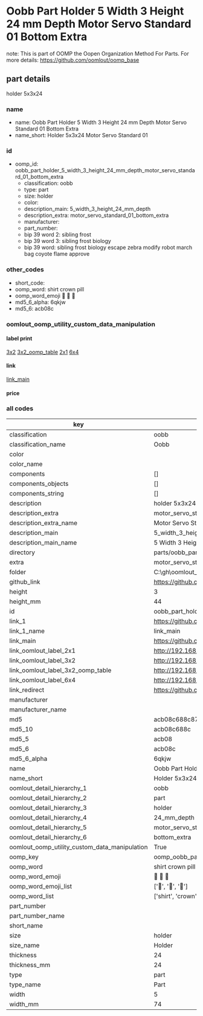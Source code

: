 # Oobb Part Holder 5 Width 3 Height 24 mm Depth Motor Servo Standard 01 Bottom Extra  

note: This is part of OOMP the Oopen Organization Method For Parts. For more details: https://github.com/oomlout/oomp_base

##  part details
  



holder 5x3x24



### name
* name: Oobb Part Holder 5 Width 3 Height 24 mm Depth Motor Servo Standard 01 Bottom Extra
* name_short: Holder 5x3x24 Motor Servo Standard 01
### id
* oomp_id: oobb_part_holder_5_width_3_height_24_mm_depth_motor_servo_standard_01_bottom_extra
  * classification: oobb
  * type: part
  * size: holder
  * color: 
  * description_main: 5_width_3_height_24_mm_depth
  * description_extra: motor_servo_standard_01_bottom_extra
  * manufacturer: 
  * part_number: 
  * bip 39 word 2: sibling frost
  * bip 39 word 3: sibling frost biology
  * bip 39 word: sibling frost biology escape zebra modify robot march bag coyote flame approve

### other_codes
* short_code: 
* oomp_word: shirt crown pill
* oomp_word_emoji :shirt: :crown: :pill:
* md5_6_alpha: 6qkjw
* md5_6: acb08c






### oomlout_oomp_utility_custom_data_manipulation
#### label print
[3x2](http://192.168.1.245:1112/?label=oomp%206qkjw)
[3x2_oomp_table](http://192.168.1.108:1112/?label=oomp%206qkjw)
[2x1](http://192.168.1.242:1112/?label=oomp%206qkjw)
[6x4](http://192.168.1.55:1112/?label=oomp%206qkjw)    

#### link

[link_main](https://github.com/oomlout/oomlout_oobb_version_4_generated_parts/tree/main/navigation_oomp/oobb/part/holder/5_width_3_height_24_mm_depth/motor_servo_standard_01_bottom_extra/part)                              

#### price







### all codes 
| key | value |  
| --- | --- |  
| classification | oobb |  
| classification_name | Oobb |  
| color |  |  
| color_name |  |  
| components | [] |  
| components_objects | [] |  
| components_string | [] |  
| description | holder 5x3x24 |  
| description_extra | motor_servo_standard_01_bottom_extra |  
| description_extra_name | Motor Servo Standard 01 Bottom Extra |  
| description_main | 5_width_3_height_24_mm_depth |  
| description_main_name | 5 Width 3 Height 24 mm Depth |  
| directory | parts/oobb_part_holder_5_width_3_height_24_mm_depth_motor_servo_standard_01_bottom_extra |  
| extra | motor_servo_standard_01_bottom |  
| folder | C:\gh\oomlout_oobb_version_4_generated_parts\parts\oobb_part_holder_5_width_3_height_24_mm_depth_motor_servo_standard_01_bottom_extra |  
| github_link | https://github.com/oomlout/oomlout_oomp_part_src/tree/main/parts/oobb_part_holder_5_width_3_height_24_mm_depth_motor_servo_standard_01_bottom_extra |  
| height | 3 |  
| height_mm | 44 |  
| id | oobb_part_holder_5_width_3_height_24_mm_depth_motor_servo_standard_01_bottom_extra |  
| link_1 | https://github.com/oomlout/oomlout_oobb_version_4_generated_parts/tree/main/navigation_oomp/oobb/part/holder/5_width_3_height_24_mm_depth/motor_servo_standard_01_bottom_extra/part |  
| link_1_name | link_main |  
| link_main | https://github.com/oomlout/oomlout_oobb_version_4_generated_parts/tree/main/navigation_oomp/oobb/part/holder/5_width_3_height_24_mm_depth/motor_servo_standard_01_bottom_extra/part |  
| link_oomlout_label_2x1 | http://192.168.1.242:1112/?label=oomp%206qkjw |  
| link_oomlout_label_3x2 | http://192.168.1.245:1112/?label=oomp%206qkjw |  
| link_oomlout_label_3x2_oomp_table | http://192.168.1.108:1112/?label=oomp%206qkjw |  
| link_oomlout_label_6x4 | http://192.168.1.55:1112/?label=oomp%206qkjw |  
| link_redirect | https://github.com/oomlout/oomlout_oobb_version_4_generated_parts/tree/main/parts/oobb_holder_05_03_24_ex_motor_servo_standard_01_bottom |  
| manufacturer |  |  
| manufacturer_name |  |  
| md5 | acb08c688c87d7663affc4d02cd75e3d |  
| md5_10 | acb08c688c |  
| md5_5 | acb08 |  
| md5_6 | acb08c |  
| md5_6_alpha | 6qkjw |  
| name | Oobb Part Holder 5 Width 3 Height 24 mm Depth Motor Servo Standard 01 Bottom Extra |  
| name_short | Holder 5x3x24 Motor Servo Standard 01 |  
| oomlout_detail_hierarchy_1 | oobb |  
| oomlout_detail_hierarchy_2 | part |  
| oomlout_detail_hierarchy_3 | holder |  
| oomlout_detail_hierarchy_4 | 24_mm_depth |  
| oomlout_detail_hierarchy_5 | motor_servo_standard_01 |  
| oomlout_detail_hierarchy_6 | bottom_extra |  
| oomlout_oomp_utility_custom_data_manipulation | True |  
| oomp_key | oomp_oobb_part_holder_5_width_3_height_24_mm_depth_motor_servo_standard_01_bottom_extra |  
| oomp_word | shirt crown pill |  
| oomp_word_emoji | :shirt: :crown: :pill: |  
| oomp_word_emoji_list | [':shirt:', ':crown:', ':pill:'] |  
| oomp_word_list | ['shirt', 'crown', 'pill'] |  
| part_number |  |  
| part_number_name |  |  
| short_name |  |  
| size | holder |  
| size_name | Holder |  
| thickness | 24 |  
| thickness_mm | 24 |  
| type | part |  
| type_name | Part |  
| width | 5 |  
| width_mm | 74 |  
